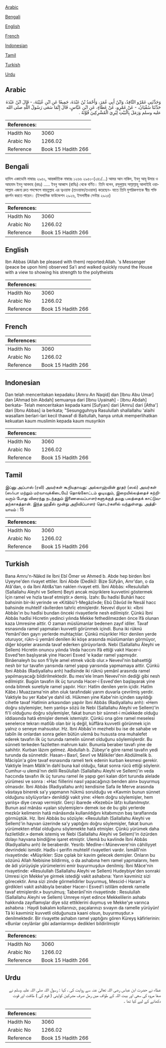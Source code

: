 [Arabic](#arabic)

[Bengali](#bengali)

[English](#english)

[French](#french)

[Indonesian](#indonesian)

[Tamil](#tamil)

[Turkish](#turkish)

[Urdu](#urdu)

## Arabic


<div dir="rtl" lang="ar" style={{fontSize:'larger',backgroundColor:'#f8f9fa',padding:20}}>
وَحَدَّثَنِي عَمْرٌو النَّاقِدُ، وَابْنُ أَبِي عُمَرَ، وَأَحْمَدُ بْنُ عَبْدَةَ، جَمِيعًا عَنِ ابْنِ عُيَيْنَةَ، - قَالَ ابْنُ عَبْدَةَ حَدَّثَنَا سُفْيَانُ، - عَنْ عَمْرٍو، عَنْ عَطَاءٍ، عَنِ ابْنِ عَبَّاسٍ، قَالَ إِنَّمَا سَعَى رَسُولُ اللَّهِ صلى الله عليه وسلم وَرَمَلَ بِالْبَيْتِ لِيُرِيَ الْمُشْرِكِينَ قُوَّتَهُ ‏.‏
</div>
<div style={{backgroundColor:'#f8f9fa',padding:20, marginBottom: 10}}><table> <thead> <tr> <th>References:</th> <th></th> </tr> </thead> <tbody><tr><td>Hadith No</td><td>3060</td></tr><tr><td>Arabic No</td><td>1266.02</td></tr><tr><td>Reference</td><td>Book 15 Hadith 266</td></tr></tbody></table></div>

## Bengali


<div dir="ltr" lang="bn" style={{fontSize:'larger',backgroundColor:'#f8f9fa',padding:20}}>
হাদিস একাডেমি নাম্বারঃ ২৯৫০, আন্তর্জাতিক নাম্বারঃ ১২৬৬ ২৯৫০-(২৪১/...) আমর আন নাকিদ, ইবনু আবূ উমার ও আহমাদ ইবনু আবদাহ (রহঃ) ..... ইবনু আব্বাস (রাযিঃ) থেকে বর্ণিত। তিনি বলেন, রসূলুল্লাহ সাল্লাল্লাহু আলাইহি ওয়াসাল্লাম এজন্য দ্রুত পদক্ষেপে বায়তুল্লাহ এর ত্বওয়াফ (তাওয়াফ/তওয়াফ) করেছেন- যাতে তিনি মুশরিকগণকে স্বীয় শক্তি প্রদর্শন করতে পারেন। (ইসলামিক ফাউন্ডেশন ২৯২৬, ইসলামীক সেন্টার ২৯২৫)
</div>
<div style={{backgroundColor:'#f8f9fa',padding:20, marginBottom: 10}}><table> <thead> <tr> <th>References:</th> <th></th> </tr> </thead> <tbody><tr><td>Hadith No</td><td>3060</td></tr><tr><td>Arabic No</td><td>1266.02</td></tr><tr><td>Reference</td><td>Book 15 Hadith 266</td></tr></tbody></table></div>

## English


<div dir="ltr" lang="en" style={{fontSize:'larger',backgroundColor:'#f8f9fa',padding:20}}>
Ibn Abbas (Allah be pleased with them) reported:Allah. 's Messenger (peace be upon him) observed Sa'i and walked quickly round the House with a view to showing his strength to the polytheists
</div>
<div style={{backgroundColor:'#f8f9fa',padding:20, marginBottom: 10}}><table> <thead> <tr> <th>References:</th> <th></th> </tr> </thead> <tbody><tr><td>Hadith No</td><td>3060</td></tr><tr><td>Arabic No</td><td>1266.02</td></tr><tr><td>Reference</td><td>Book 15 Hadith 266</td></tr></tbody></table></div>

## French


<div dir="ltr" lang="fr" style={{fontSize:'larger',backgroundColor:'#f8f9fa',padding:20}}>

</div>
<div style={{backgroundColor:'#f8f9fa',padding:20, marginBottom: 10}}><table> <thead> <tr> <th>References:</th> <th></th> </tr> </thead> <tbody><tr><td>Hadith No</td><td>3060</td></tr><tr><td>Arabic No</td><td>1266.02</td></tr><tr><td>Reference</td><td>Book 15 Hadith 266</td></tr></tbody></table></div>

## Indonesian


<div dir="ltr" lang="id" style={{fontSize:'larger',backgroundColor:'#f8f9fa',padding:20}}>
Dan telah menceritakan kepadaku [Amru An Naqid] dan [Ibnu Abu Umar] dan [Ahmad bin Abdah] semuanya dari [Ibnu Uyainah] - [Ibnu Abdah] berkata- Telah menceritakan kepada kami [Sufyan] dari [Amru] dari [Atha'] dari [Ibnu Abbas] ia berkata; "Sesungguhnya Rasulullah shallallahu 'alaihi wasallam berlari-lari kecil thawaf di Baitullah, hanya untuk memperlihatkan kekuatan kaum muslimin kepada kaum musyrikin
</div>
<div style={{backgroundColor:'#f8f9fa',padding:20, marginBottom: 10}}><table> <thead> <tr> <th>References:</th> <th></th> </tr> </thead> <tbody><tr><td>Hadith No</td><td>3060</td></tr><tr><td>Arabic No</td><td>1266.02</td></tr><tr><td>Reference</td><td>Book 15 Hadith 266</td></tr></tbody></table></div>

## Tamil


<div dir="ltr" lang="ta" style={{fontSize:'larger',backgroundColor:'#f8f9fa',padding:20}}>
இப்னு அப்பாஸ் (ரலி) அவர்கள் கூறியதாவது: அல்லாஹ்வின் தூதர் (ஸல்) அவர்கள் (ஸஃபா மற்றும் மர்வாவுக்கிடையே) தொங்கோட்டம் ஓடியதும், இறையில்லத்தைச் சுற்றிவரும் போது விரைந்து நடந்ததும் இணைவைப்பாளர்களுக்குத் தமது பலத்தைக் காட்டுவதற்காகத்தான். இந்த ஹதீஸ் மூன்று அறிவிப்பாளர் தொடர்களில் வந்துள்ளது. அத்தியாயம் : 15
</div>
<div style={{backgroundColor:'#f8f9fa',padding:20, marginBottom: 10}}><table> <thead> <tr> <th>References:</th> <th></th> </tr> </thead> <tbody><tr><td>Hadith No</td><td>3060</td></tr><tr><td>Arabic No</td><td>1266.02</td></tr><tr><td>Reference</td><td>Book 15 Hadith 266</td></tr></tbody></table></div>

## Turkish


<div dir="ltr" lang="tr" style={{fontSize:'larger',backgroundColor:'#f8f9fa',padding:20}}>
Bana Amru'n-Nâkıd ile İbni Ebî Ömer ve Ahmed b. Abde hep birden İbni Uyeyne'den rivayet ettiler. İbni Abde (Dediki): Bize Süfyân, Amr'dan, o da Atâ'dan, o da îbni Abt&s'tan naklen rivayet etti. İbni Abbâs: «Resulullah (Sallallahu Aleyhi ve Sellem) Beyti ancak müşriklere kuvvetini göstermek İçin ramel ve hızla tavaf etmiştir.» demiş. İzahı: Bu hadîsi Buhâri hacc bahsinin bir-iki yerinde ve «Kitâbü'I-Megâzî»de; Ebû Dâvûd ile Nesâî hacc bahsinde muhtelif râvîlerden tahrîc etmişlerdir. Nevevî diyor ki: «îbni Abbâs'ın bu hadîsi bundan önceki rivayetlerle nesh edilmiştir. Çünkü îbni Abbâs hadîsi Hicretin yedinci yılında Mekke fethedilmezden önce îfâ olunan kaza Umresine aittir. O zaman müslümanlar bedenen zayıf idiler. Tavaf esnasında ramel yapmaları kuvvetli görünmek içindi. Buna iki rüknü Yemânî'den gayrı yerlerde muhtaçtılar. Çünkü müşrikler Hicr denilen yerde oturuyor, rükn-ü yemânî denilen iki köşe arasında müslümanları görmüyor, diğer köşeler arasında tavaf ederken görüyorlardı. Nebi (Sallallahu Âleyhi ve Selîem) Hicretin onuncu yılında Veda haccını îfâ ettiği vakit Hacer-i Esved'ten başlıyarak yine Haceri Esved 'e kadar ramel yapmışdır. Binâenaleyh bu son fi'liyle amel etmek vâcib olur.» Nevevî'nin bahsettiği nesh bir tur tavafın yarısında ramel yapıp yarısında yapmamaya aittir. Çünkü îbni Abbâs (Radiyallahu anh) hadîsinde iki rüknü yemânî arasında ramel yapılmaıyacağı bildirilmektedir. Bu mes'ele îmam Nevevî'nin dediği gibi nesh edilmiştir. Bugün tavafın ilk üç turunda Hacer-i Esved'den başlayarak yine onda bitmek suretiyle ramel yapılır. Hicr: Hatîm denilen yerin içidir. Hatîm Kâbe.i Muazzama'nin altın oluk tarafındaki yarım duvarla çevrilmiş yerdir. Vaktiyle bu yer Kabe'ye dahil idi. Hükmen yine Kabe'nin içinden sayıldığı cihetle tavaf Hatîmin arkasından yapılır îbni Abbâs (Radiyallahu anh): «Hem doğru söylemişler, hem yanlış» sözü ile Nebi (Sallallahu Aleyhi ve Sellem)'in fi'li olduğunu doğru söylemişler, fakat bunun bir sünnet-i müekkede olduğu iddiasında hatâ etmişler demek istemiştir. Çünkü ona göre ramel meselesi senelerce tekrarı matlûb olan bir iş değil, küffâra kuvvetli görünmek için yalnız o seneye mahsustur. Hz. îbni Abbâs'ın mezhebi bu ise de sahabe ve tabiîn ile onlardan sonra gelen bütün ulemâ bu hususta ona muhalefet ederek tavafın ilk üç turunda ramelin sünnet olduğunu söylemişlerdir. Bu sünneti terkeden faziletten mahrum kalır. Bununla beraber tavafı yine de sahihtir. Kurban lâzım gelmez. Abdullah b. Zübeyr'e göre ramel tavafın yedi turunda da sünnetdir. Hasan-ı Basrî, Sevrî ve Mâlikiler'den Abdülmelik b. Mâcişûn'a göre tavaf esnasında rameli terk edenin kurban kesmesi gerekir. Vaktiyle İmam Mâlik'in dahî buna kail olduğu, fakat sonra rücû ettiği söylenir. Cumhur-u ulemâ'nın delili Resûlullah (Sallallahu Aleyhi ve Sellem)'in veda haccında tavafın ilk üç turunu ramel ile yapıp geri kalan dört turunda alelade yürümesi ve sonra : «Hac fiillerini nasıl yapacağınızı benden alın» buyurmuş olmasıdır. İbni Abbâs (Radiyallahu anh) kendisine Safa ile Merve arasında vâsıtaya binerek sa'y yapmanın hükmü sorulduğu ve «Kavmin bunun sünnet olduğunu söylüyorlar» denildiği vakit yine: «Hem doğru söylemişler, hem yanlış» diye cevap vermiştir. Gerçi ibarede «Kezebû» lâfzı kullanılmıştır. Bunun asıl mânâsı «yalan söylemişler» demek ise de bu gibi yerlerde mezkûr kelimenin hatâ mânâsında kullanıldığını kitabımızın baş taraflarında görmüştük. Hz. İbni Abbâs bu sözüyle: «Resulullah (Sallallahu Aleyhi ve Sellem)'in hayvan üzerinde sa'y yaptığını doğru söylemişler, fakat bunun yürümekten efdal olduğunu söylemekte hatâ etmişler. Çünkü yürümek daha faziletlidir.» demek istemiş ve Nebi (Sallallahu Aleyhi ve Sellem)'in özürden dolayı hayvana bindiğine işaret etmiştir. Ulemâ bu kavlinde İbni Abbâs (Radiyallahu anh) ile beraberdir. Yesrib: Medîne-i Münevvere'nin câhiliyyet devrindeki ismidir. Hadîs-i şerifin muhtelif rivayetleri vardır. İsmâîlî'nin rivayetinde: «Müşrikler: Size çıplak bir kavim gelecek demişler. Onların bu sözünü Allah Nebisine bildirmiş, o da ashabına hem ramel yapmalarını, hem de âdi yürüyüşle yürümelerini emir buyurmuşdu» denilmiş: İbni Mâce'nin rivayetinde: «Resulullah (Sallallahu Aleyhi ve Sellem) Hudeybiye'den sonraki Umresi için Mekke'ye girmek istediği vakit ashabına: Yarın kavminiz sizi görecektir. Ama sizi zinde görmelidirler buyurmuş, Mescid-i Haram'a girdikleri vakit ashâbıyla beraber Hacer-i Esved'i istilâm ederek ramelle tavaf etmişlerdir.» buyrulmuş; Taberânî'nin rivayetinde : Resulullah (Sallallahu Aleyhi ve Sellem) Umreye niyet edince Mekkelilerin ashabı hakkında zayıflamışlar diye söz ettiklerini duymuş ve Mekke'ye varınca ashabına : Haydi bakalım kollarınızı, paçalarınızı sıvayın da ramelle yürüyün! Tâ ki kavminiz kuvvetli olduğunuza kaani olsun, buyurmuşdur.» denilmektedir. Bir rivayette ashabın ramel yaptığını gören Küreyş kâfirlerinin: «Bunlar ceylânlar gibi adamlarmış» dedikleri bildirilmiştir
</div>
<div style={{backgroundColor:'#f8f9fa',padding:20, marginBottom: 10}}><table> <thead> <tr> <th>References:</th> <th></th> </tr> </thead> <tbody><tr><td>Hadith No</td><td>3060</td></tr><tr><td>Arabic No</td><td>1266.02</td></tr><tr><td>Reference</td><td>Book 15 Hadith 266</td></tr></tbody></table></div>

## Urdu


<div dir="rtl" lang="ur" style={{fontSize:'larger',backgroundColor:'#f8f9fa',padding:20}}>
عطاء نے حضرت ابن عباس رضی اللہ تعالیٰ عنہ سے روایت کی ، کہا : رسول اللہ صلی اللہ علیہ وسلم نے صفا مروہ کی سعی اور بیت اللہ کے طواف میں رمل صرف مشرکین کواپنی ( قوم کی ) طاقت اور قوت دکھانے کے لیے کیا تھا ۔
</div>
<div style={{backgroundColor:'#f8f9fa',padding:20, marginBottom: 10}}><table> <thead> <tr> <th>References:</th> <th></th> </tr> </thead> <tbody><tr><td>Hadith No</td><td>3060</td></tr><tr><td>Arabic No</td><td>1266.02</td></tr><tr><td>Reference</td><td>Book 15 Hadith 266</td></tr></tbody></table></div>